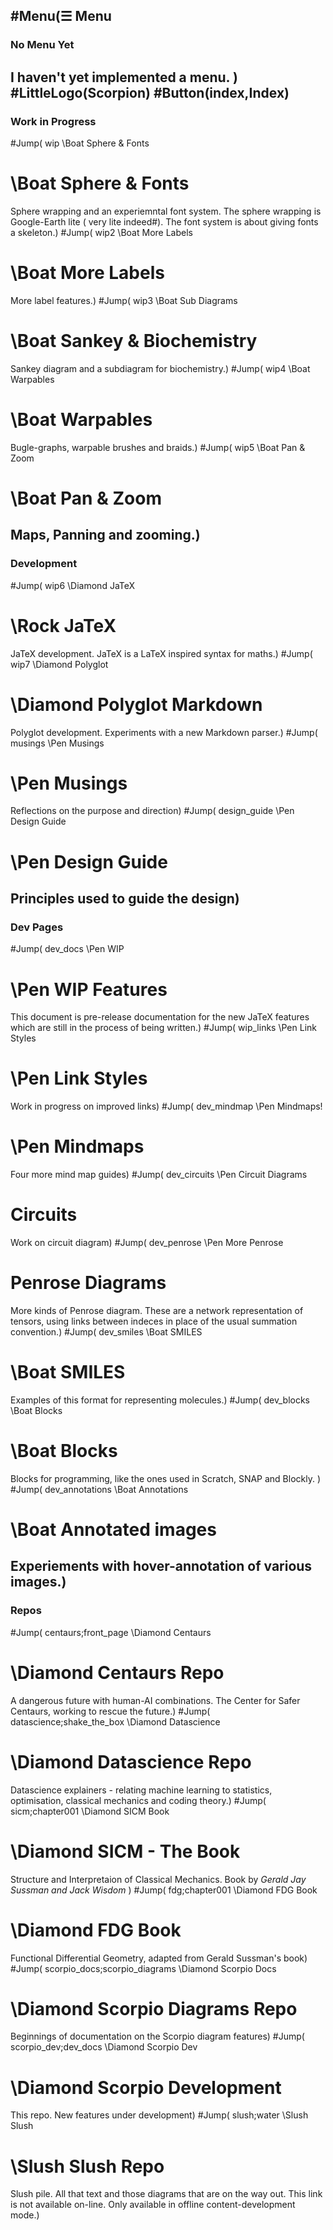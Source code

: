 ## #Menu(☰ Menu

### No Menu Yet
I haven't yet implemented a menu.
)
#LittleLogo(Scorpion)
#Button(index,Index)
----
### Work in Progress
#Jump( wip \Boat Sphere &amp; Fonts
# \Boat Sphere &amp; Fonts
Sphere wrapping and an experiemntal font system. The sphere wrapping is Google-Earth lite ( very lite indeed#). The font system is about giving fonts a skeleton.)
#Jump( wip2 \Boat More Labels 
# \Boat More Labels
More label features.)
#Jump( wip3 \Boat Sub Diagrams 
# \Boat Sankey &amp; Biochemistry
Sankey diagram and a subdiagram for biochemistry.)
#Jump( wip4 \Boat Warpables 
# \Boat Warpables
Bugle-graphs, warpable brushes and braids.)
#Jump( wip5 \Boat Pan &amp; Zoom
# \Boat Pan &amp; Zoom
Maps, Panning and zooming.)
----
### Development
#Jump( wip6 \Diamond JaTeX
# \Rock JaTeX
JaTeX development. JaTeX is a LaTeX inspired syntax for maths.)
#Jump( wip7 \Diamond Polyglot
# \Diamond Polyglot Markdown
Polyglot development. Experiments with a new Markdown parser.)
#Jump( musings \Pen Musings
# \Pen Musings
Reflections on the purpose and direction)
#Jump( design_guide \Pen Design Guide
# \Pen Design Guide
Principles used to guide the design)
----
### Dev Pages
#Jump( dev_docs \Pen WIP 
# \Pen WIP Features 
This document is pre-release documentation for the new JaTeX features which are still in the process of being written.)
#Jump( wip_links \Pen Link Styles
# \Pen Link Styles
Work in progress on improved links)
#Jump( dev_mindmap \Pen Mindmaps!
# \Pen Mindmaps
Four more mind map guides)
#Jump( dev_circuits \Pen Circuit Diagrams
# Circuits
Work on circuit diagram)
#Jump( dev_penrose \Pen More Penrose
# Penrose Diagrams
More kinds of Penrose diagram. These are a network representation of tensors, using links between indeces in place of the usual summation convention.)
#Jump( dev_smiles \Boat SMILES
# \Boat SMILES
Examples of this format for representing molecules.)
#Jump( dev_blocks \Boat Blocks
# \Boat Blocks
Blocks for programming, like the ones used in Scratch, SNAP and Blockly. )
#Jump( dev_annotations \Boat Annotations
# \Boat Annotated images
Experiements with hover-annotation of various images.)
----
### Repos
#Jump( centaurs;front_page \Diamond Centaurs
# \Diamond Centaurs Repo
A dangerous future with human-AI combinations. The Center for Safer Centaurs, working to rescue the future.)
#Jump( datascience;shake_the_box \Diamond Datascience
# \Diamond Datascience Repo
Datascience explainers - relating machine learning to statistics, optimisation, classical mechanics and coding theory.)
#Jump( sicm;chapter001 \Diamond SICM Book
# \Diamond SICM - The Book
Structure and Interpretaion of Classical Mechanics.
Book by *Gerald Jay Sussman and Jack Wisdom*
)
#Jump( fdg;chapter001 \Diamond FDG Book
# \Diamond FDG Book
Functional Differential Geometry, adapted from Gerald Sussman's book)
#Jump( scorpio_docs;scorpio_diagrams \Diamond Scorpio Docs
# \Diamond Scorpio Diagrams Repo
Beginnings of documentation on the Scorpio diagram features)
#Jump( scorpio_dev;dev_docs \Diamond Scorpio Dev
# \Diamond Scorpio Development
This repo. New features under development)
#Jump( slush;water \Slush Slush
# \Slush Slush Repo
Slush pile. All that text and those diagrams that are on the way out. This link is not available on-line. Only available in offline content-development mode.)




&nbsp;
